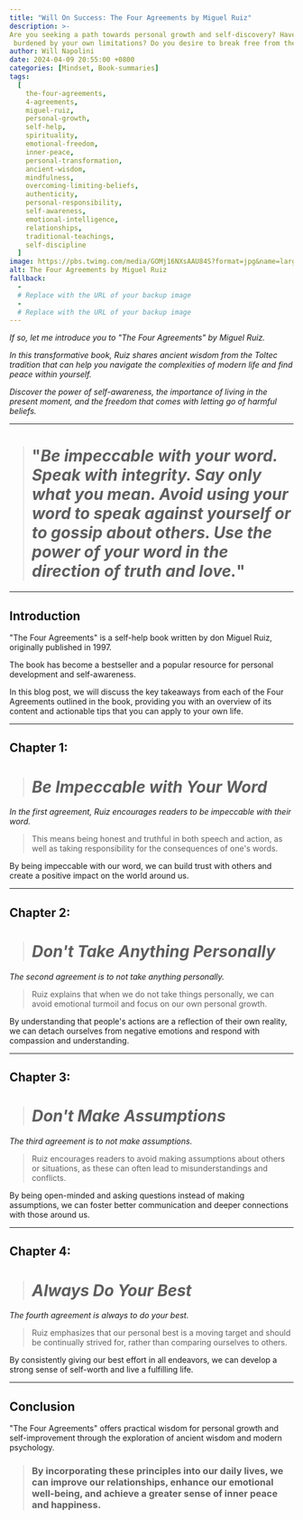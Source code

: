 ```yaml
---
title: "Will On Success: The Four Agreements by Miguel Ruiz"
description: >- 
Are you seeking a path towards personal growth and self-discovery? Have you ever felt weighed down by the expectations of others, or 
 burdened by your own limitations? Do you desire to break free from these shackles and live a life of authenticity and freedom?
author: Will Napolini
date: 2024-04-09 20:55:00 +0800
categories: [Mindset, Book-summaries]
tags:
  [
    the-four-agreements,
    4-agreements,
    miguel-ruiz,
    personal-growth,
    self-help,
    spirituality,
    emotional-freedom,
    inner-peace,
    personal-transformation,
    ancient-wisdom,
    mindfulness,
    overcoming-limiting-beliefs,
    authenticity,
    personal-responsibility,
    self-awareness,
    emotional-intelligence,
    relationships,
    traditional-teachings,
    self-discipline
  ]
image: https://pbs.twimg.com/media/GOMj16NXsAAU84S?format=jpg&name=large
alt: The Four Agreements by Miguel Ruiz
fallback:
  -
  # Replace with the URL of your backup image
  -
  # Replace with the URL of your backup image
---
```


_If so, let me introduce you to "The Four Agreements" by Miguel Ruiz._

_In this transformative book, Ruiz shares ancient wisdom from the Toltec tradition that can help you navigate the complexities of modern life and find peace within yourself._

_Discover the power of self-awareness, the importance of living in the present moment, and the freedom that comes with letting go of harmful beliefs._

---

> # "_Be impeccable with your word. Speak with integrity. Say only what you mean. Avoid using your word to speak against yourself or to gossip about others. Use the power of your word in the direction of truth and love._"

---

## Introduction

"The Four Agreements" is a self-help book written by don Miguel Ruiz, originally published in 1997.

The book has become a bestseller and a popular resource for personal development and self-awareness.

In this blog post, we will discuss the key takeaways from each of the Four Agreements outlined in the book, providing you with an overview of its content and actionable tips that you can apply to your own life.

---

## Chapter 1:

> # _Be Impeccable with Your Word_

_In the first agreement, Ruiz encourages readers to be impeccable with their word._

> This means being honest and truthful in both speech and action, as well as taking responsibility for the consequences of one's words.

By being impeccable with our word, we can build trust with others and create a positive impact on the world around us.

---

## Chapter 2:

> # _Don't Take Anything Personally_

_The second agreement is to not take anything personally._

> Ruiz explains that when we do not take things personally, we can avoid emotional turmoil and focus on our own personal growth.

By understanding that people's actions are a reflection of their own reality, we can detach ourselves from negative emotions and respond with compassion and understanding.

---

## Chapter 3:

> # _Don't Make Assumptions_

_The third agreement is to not make assumptions._

> Ruiz encourages readers to avoid making assumptions about others or situations, as these can often lead to misunderstandings and conflicts.

By being open-minded and asking questions instead of making assumptions, we can foster better communication and deeper connections with those around us.

---

## Chapter 4:

> # _Always Do Your Best_

_The fourth agreement is always to do your best._

> Ruiz emphasizes that our personal best is a moving target and should be continually strived for, rather than comparing ourselves to others.

By consistently giving our best effort in all endeavors, we can develop a strong sense of self-worth and live a fulfilling life.

---

## Conclusion

"The Four Agreements" offers practical wisdom for personal growth and self-improvement through the exploration of ancient wisdom and modern psychology.

> ### By incorporating these principles into our daily lives, we can improve our relationships, enhance our emotional well-being, and achieve a greater sense of inner peace and happiness.
